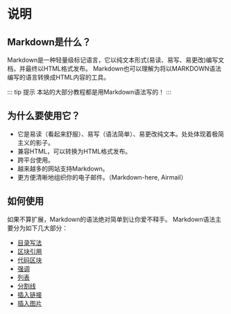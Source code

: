 # 说明

## Markdown是什么？
Markdown是一种轻量级标记语言，它以纯文本形式(易读、易写、易更改)编写文档，并最终以HTML格式发布。
Markdown也可以理解为将以MARKDOWN语法编写的语言转换成HTML内容的工具。

::: tip 提示
  本站的大部分教程都是用Markdown语法写的！
:::

## 为什么要使用它？
- 它是易读（看起来舒服）、易写（语法简单）、易更改纯文本。处处体现着极简主义的影子。
- 兼容HTML，可以转换为HTML格式发布。
- 跨平台使用。
- 越来越多的网站支持Markdown。
- 更方便清晰地组织你的电子邮件。（Markdown-here, Airmail）


## 如何使用
如果不算扩展，Markdown的语法绝对简单到让你爱不释手。
Markdown语法主要分为如下几大部分：
- [目录写法](/markdown/教程.md#目录写法) 
- [区块引用](/markdown/教程.md#区块引用)
- [代码区块](/markdown/教程.md#代码区块)
- [强调](/markdown/教程.md#强调)
- [列表](/markdown/教程.md#列表)
- [分割线](/markdown/教程.md#分割线)
- [插入链接](/markdown/教程.md#插入链接)
- [插入图片](/markdown/教程.md#插入图片)